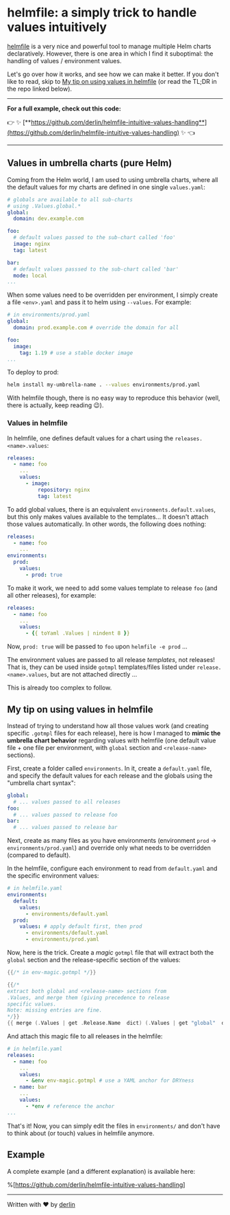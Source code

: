 # helmfile: a simply trick to handle values intuitively

[helmfile](https://helmfile.readthedocs.io) is a very nice and powerful tool to manage multiple Helm charts declaratively. However, there is one area in which I find it suboptimal: the handling of values / environment values.

Let's go over how it works, and see how we can make it better. If you don't like to read, skip to [My tip on using values in helmfile](#my-tip-on-using-values-in-helmfile) (or read the TL;DR in the repo linked below).

---

**For a full example, check out this code:**

👉 ✨ [**https://github.com/derlin/helmfile-intuitive-values-handling**](https://github.com/derlin/helmfile-intuitive-values-handling) ✨ 👈

---

## Values in umbrella charts (pure Helm)

Coming from the Helm world, I am used to using umbrella charts, where all the default values for my charts are defined in one single `values.yaml`:

```yaml
# globals are available to all sub-charts 
# using .Values.global.*
global:
  domain: dev.example.com

foo:
  # default values passed to the sub-chart called 'foo'
  image: nginx
  tag: latest

bar:
  # default values passsed to the sub-chart called 'bar'
  mode: local
...
```

When some values need to be overridden per environment, I simply create a file `<env>.yaml` and pass it to helm using `--values`. For example:

```yaml
# in environments/prod.yaml
global:
  domain: prod.example.com # override the domain for all

foo:
  image:
    tag: 1.19 # use a stable docker image 
...
```

To deploy to prod:

```bash
helm install my-umbrella-name . --values environments/prod.yaml
```

With helmfile though, there is no easy way to reproduce this behavior (well, there is actually, keep reading 😉).

### Values in helmfile

In helmfile, one defines default values for a chart using the `releases.<name>.values`:

```yaml
releases:
  - name: foo
    ...
    values:
      - image:
          repository: nginx
          tag: latest
```

To add global values, there is an equivalent `environments.default.values`, but this only makes values available to the templates... It doesn't attach those values automatically. In other words, the following does nothing:

```yaml
releases:
  - name: foo
    ...
environments:
  prod:
    values:
      - prod: true
```

To make it work, we need to add some values template to release `foo` (and all other releases), for example:

```yaml
releases:
  - name: foo
    ...
    values: 
      - {{ toYaml .Values | nindent 8 }}
```

Now, `prod: true` will be passed to `foo` upon `helmfile -e prod` ...

The environment values are passed to all release *templates*, not releases! That is, they can be used inside `gotmpl` templates/files listed under `release.<name>.values`, but are not attached directly ...

This is already too complex to follow.

## My tip on using values in helmfile

Instead of trying to understand how all those values work (and creating specific `.gotmpl` files for each release), here is how I managed to **mimic the umbrella chart behavior** regarding values with helmfile (one default value file + one file per environment, with `global` section and `<release-name>` sections).

First, create a folder called `environments`. In it, create a `default.yaml` file, and specify the default values for each release and the globals using the "umbrella chart syntax":

```yaml
global:
  # ... values passed to all releases
foo:
  # ... values passed to release foo
bar:
  # ... values passed to release bar
```

Next, create as many files as you have environments (environment `prod` → `environments/prod.yaml`) and override only what needs to be overridden (compared to default).

In the helmfile, configure each environment to read from `default.yaml` and the specific environment values:

```yaml
# in helmfile.yaml
environments:
  default:
    values:
      - environments/default.yaml
  prod:
    values: # apply default first, then prod
      - environments/default.yaml 
      - environments/prod.yaml
```

Now, here is the trick. Create a *magic* `gotmpl` file that will extract both the `global` section and the release-specific section of the values:

```go
{{/* in env-magic.gotmpl */}}

{{/* 
extract both global and <release-name> sections from
.Values, and merge them (giving precedence to release
specific values.
Note: missing entries are fine.
*/}}
{{ merge (.Values | get .Release.Name  dict) (.Values | get "global"  dict) | toYaml }}
```

And attach this magic file to all releases in the helmfile:

```yaml
# in helmfile.yaml
releases:
  - name: foo
    ...
    values:
      - &env env-magic.gotmpl # use a YAML anchor for DRYness
  - name: bar
    ...
    values:
      - *env # reference the anchor
...
```

That's it! Now, you can simply edit the files in `environments/` and don't have to think about (or touch) values in helmfile anymore.

## Example

A complete example (and a different explanation) is available here:

%[https://github.com/derlin/helmfile-intuitive-values-handling] 

---

Written with ❤ by [derlin](https://derlin.ch)